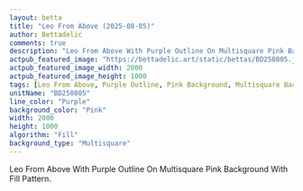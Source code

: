 ```yaml
---
layout: betta
title: "Leo From Above (2025-08-05)"
author: Bettadelic
comments: true
description: "Leo From Above With Purple Outline On Multisquare Pink Background With Fill Pattern."
actpub_featured_image: "https://bettadelic.art/static/bettas/BD250805.jpg"
actpub_featured_image_width: 2000
actpub_featured_image_height: 1000
tags: [Leo From Above, Purple Outline, Pink Background, Multisquare Background Pattern, Fill Pattern, August 2025]
unitName: "BD250805"
line_color: "Purple"
background_color: "Pink"
width: 2000
height: 1000
algorithm: "Fill"
background_type: "Multisquare"
---
```


Leo From Above With Purple Outline On Multisquare Pink Background With Fill Pattern.
